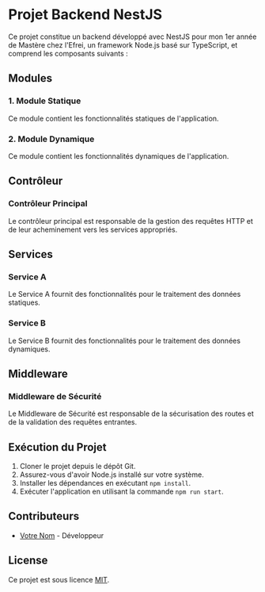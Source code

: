 # Projet Backend NestJS

Ce projet constitue un backend développé avec NestJS pour mon 1er année de Mastère chez l'Efrei, un framework Node.js basé sur TypeScript, et comprend les composants suivants :

## Modules

### 1. Module Statique
Ce module contient les fonctionnalités statiques de l'application.

### 2. Module Dynamique
Ce module contient les fonctionnalités dynamiques de l'application.

## Contrôleur

### Contrôleur Principal
Le contrôleur principal est responsable de la gestion des requêtes HTTP et de leur acheminement vers les services appropriés.

## Services

### Service A
Le Service A fournit des fonctionnalités pour le traitement des données statiques.

### Service B
Le Service B fournit des fonctionnalités pour le traitement des données dynamiques.

## Middleware

### Middleware de Sécurité
Le Middleware de Sécurité est responsable de la sécurisation des routes et de la validation des requêtes entrantes.

## Exécution du Projet

1. Cloner le projet depuis le dépôt Git.
2. Assurez-vous d'avoir Node.js installé sur votre système.
3. Installer les dépendances en exécutant `npm install`.
4. Exécuter l'application en utilisant la commande `npm run start`.

## Contributeurs

- [Votre Nom](lien-vers-votre-profil-github) - Développeur

## License

Ce projet est sous licence [MIT](lien-vers-la-license).
